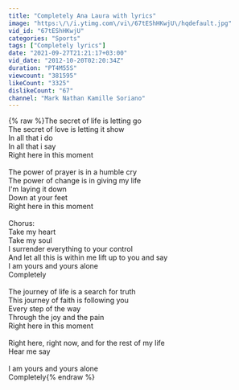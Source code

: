 ```yaml
---
title: "Completely Ana Laura with lyrics"
image: "https:\/\/i.ytimg.com\/vi\/67tEShHKwjU\/hqdefault.jpg"
vid_id: "67tEShHKwjU"
categories: "Sports"
tags: ["Completely lyrics"]
date: "2021-09-27T21:21:17+03:00"
vid_date: "2012-10-20T02:20:34Z"
duration: "PT4M55S"
viewcount: "381595"
likeCount: "3325"
dislikeCount: "67"
channel: "Mark Nathan Kamille Soriano"
---
```

{% raw %}The secret of life is letting go<br />The secret of love is letting it show<br />In all that i do<br />In all that i say<br />Right here in this moment<br /><br />The power of prayer is in a humble cry<br />The power of change is in giving my life<br />I'm laying it down<br />Down at your feet<br />Right here in this moment<br /><br />Chorus:<br />Take my heart<br />Take my soul<br />I surrender everything to your control<br />And let all this is within me lift up to you and say<br />I am yours and yours alone<br />Completely<br /><br />The journey of life is a search for truth<br />This journey of faith is following you<br />Every step of the way<br />Through the joy and the pain<br />Right here in this moment<br /><br />Right here, right now, and for the rest of my life<br />Hear me say<br /><br />I am yours and yours alone<br />Completely{% endraw %}
